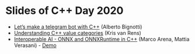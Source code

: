 # Slides of C++ Day 2020

- [Let’s make a telegram bot with C++](https://dev.bigno.it/cpp/tgmAPI-en.pdf) (Alberto Bignotti)
- [Understanding C++ value categories](https://krisvanrens.github.io/slides/value-categories-talk-cpp-it/talk.html#/title-slide) (Kris van Rens)
- [Interoperable AI - ONNX and ONNXRuntime in C++](https://github.com/italiancpp/cppday20/blob/main/Interoperable%20AI%20-%20Marco%20Arena%2C%20Mattia%20Verasani.pdf) (Marco Arena, Mattia Verasani) - [Demo](https://github.com/ilpropheta/onnxruntime-demo)
